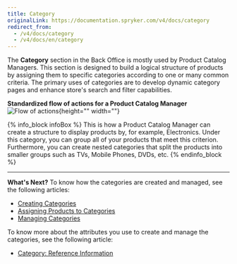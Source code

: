 ```yaml
---
title: Category
originalLink: https://documentation.spryker.com/v4/docs/category
redirect_from:
  - /v4/docs/category
  - /v4/docs/en/category
---
```


The **Category** section in the Back Office is mostly used by Product Catalog Managers. 
This section is designed to build a logical structure of products by assigning them to specific categories according to one or many common criteria. 
The primary uses of categories are to develop dynamic category pages and enhance store's search and filter capabilities.

**Standardized flow of actions for a Product Catalog Manager**
![Flow of actions](https://spryker.s3.eu-central-1.amazonaws.com/docs/User+Guides/Back+Office+User+Guides/Category/category-section.png){height="" width=""}

{% info_block infoBox %}
This is how a Product Catalog Manager can create a structure to display products by, for example, Electronics. Under this category, you can group all of your products that meet this criterion. Furthermore, you can create nested categories that split the products into smaller groups such as TVs, Mobile Phones, DVDs, etc.
{% endinfo_block %}
 ***
 **What's Next?**
 To know how the categories are created and managed, see the following articles:
* [Creating Categories](/docs/scos/dev/user-guides/202001.0/back-office-user-guide/category/creating-catego)
*  [Assigning Products to Categories](/docs/scos/dev/user-guides/202001.0/back-office-user-guide/category/assigning-produ)
*  [Managing Categories](/docs/scos/dev/user-guides/202001.0/back-office-user-guide/category/managing-catego)
 
To know more about the attributes you use to create and manage the categories, see the following article:
* [Category: Reference Information](/docs/scos/dev/user-guides/202001.0/back-office-user-guide/category/references/category-refere)
